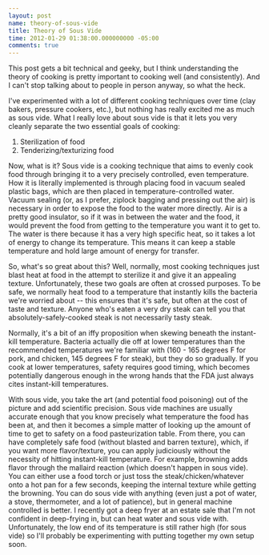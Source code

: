 ```yaml
---
layout: post
name: theory-of-sous-vide
title: Theory of Sous Vide
time: 2012-01-29 01:38:00.000000000 -05:00
comments: true
---
```

This post gets a bit technical and geeky, but I think understanding the theory of cooking is pretty important to cooking well (and consistently). And I can't stop talking about to people in person anyway, so what the heck.

I've experimented with a lot of different cooking techniques over time (clay bakers, pressure cookers, etc.), but nothing has really excited me as much as sous vide. What I really love about sous vide is that it lets you very cleanly separate the two essential goals of cooking:

1. Sterilization of food
2. Tenderizing/texturizing food

<!-- more -->

Now, what is it? Sous vide is a cooking technique that aims to evenly cook food through bringing it to a very precisely controlled, even temperature. How it is literally implemented is through placing food in vacuum sealed plastic bags, which are then placed in temperature-controlled water. Vacuum sealing (or, as I prefer, ziplock bagging and pressing out the air) is necessary in order to expose the food to the water more directly. Air is a pretty good insulator, so if it was in between the water and the food, it would prevent the food from getting to the temperature you want it to get to. The water is there because it has a&nbsp;very high specific heat, so it takes a lot of energy to change its temperature. This means it can keep a stable temperature and hold large amount of energy for transfer.

So, what's so great about this? Well, normally, most cooking techniques just blast heat at food in the attempt to sterilize it and give it an appealing texture. Unfortunately, these two goals are often at crossed purposes. To be safe, we normally heat food to a temperature that instantly kills the bacteria we're worried about -- this ensures that it's safe, but often at the cost of taste and texture.&nbsp;Anyone who's eaten a very dry steak can tell you that absolutely-safely-cooked steak is not necessarily tasty steak.

Normally, it's a bit of an iffy proposition when skewing beneath the instant-kill temperature. Bacteria actually die off at lower temperatures than the recommended temperatures we're familiar with (160 - 165 degrees F for pork, and chicken, 145 degrees F for steak), but they do so gradually. If you cook at lower temperatures, safety requires good timing, which becomes potentially dangerous enough in the wrong hands that the FDA just always cites instant-kill temperatures.

With sous vide, you take the art (and potential food poisoning) out of the picture and add scientific precision. Sous vide machines are usually accurate enough that you know precisely what temperature the food has been at, and then it becomes a simple matter of looking up the amount of time to get to safety on a food pasteurization table. From there, you can have completely safe food (without blasted and barren texture), which, if you want more flavor/texture, you can apply judiciously without the necessity of hitting instant-kill temperature. For example, browning adds flavor through the mallaird reaction (which doesn't happen in sous vide). You can either use a food torch or just toss the steak/chicken/whatever onto a hot pan for a few seconds, keeping the internal texture while getting the browning. You can do sous vide with anything (even just a pot of water, a stove, thermometer, and a lot of patience), but in general machine controlled is better. I recently got a deep fryer at an estate sale that I'm not confident in deep-frying in, but can heat water and sous vide with. Unfortunately, the low end of its temperature is still rather high (for sous vide) so I'll probably be experimenting with putting together my own setup soon.
